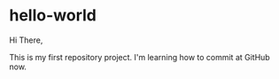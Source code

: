 # hello-world

Hi There,

This is my first repository project.
I'm learning how to commit at GitHub now.
